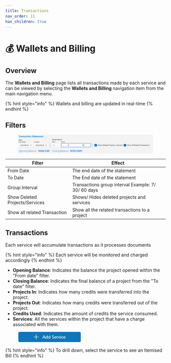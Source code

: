 ```yaml
---
title: Transactions
nav_order: 11
has_children: true
---
```


# 💰 Wallets and Billing

## Overview

The **Wallets and Billing** page lists all transactions made by each service and can be viewed by selecting the **Wallets and Billing** navigation item from the main navigation menu.

{% hint style="info" %}
Wallets and billing are updated in real-time
{% endhint %}

## Filters

<figure><img src=".gitbook/assets/image (4) (1).png" alt=""><figcaption></figcaption></figure>

| Filter                         | Effect                                              |
| ------------------------------ | --------------------------------------------------- |
| From Date                      | The end date of the statement                       |
| To Date                        | The End date of the statement                       |
| Group Interval                 | Transactions group interval Example: 7/ 30/ 60 days |
| Show Deleted Projects/Services | Shows/ Hides deleted projects and services          |
| Show all related Transaction   | Show all the related transactions to a project      |

## Transactions

Each service will accumulate transactions as it processes documents

{% hint style="info" %}
Each service will be monitored and charged accordingly
{% endhint %}

* **Opening Balance**: Indicates the balance the project opened within the "From date" filter.
* **Closing Balance**: Indicates the final balance of a project from the "To date" filter.
* **Projects In**: Indicates how many credits were transferred into the project.
* **Projects Out**: Indicates how many credits were transferred out of the project.
* **Credits Used**: Indicates the amount of credits the service consumed.
* **Services**: All the services within the project that have a charge associated with them.

<figure><img src=".gitbook/assets/image (1) (1) (1).png" alt=""><figcaption></figcaption></figure>

{% hint style="info" %}
To drill down, select the service to see an Itemised Bill
{% endhint %}
